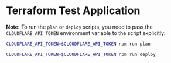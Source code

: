 # Terraform Test Application

**Note:** To run the `plan` or `deploy` scripts, you need to pass the `CLOUDFLARE_API_TOKEN` environment variable to the script explicitly:

```sh
CLOUDFLARE_API_TOKEN=$CLOUDFLARE_API_TOKEN npm run plan
```

```sh
CLOUDFLARE_API_TOKEN=$CLOUDFLARE_API_TOKEN npm run deploy
```
